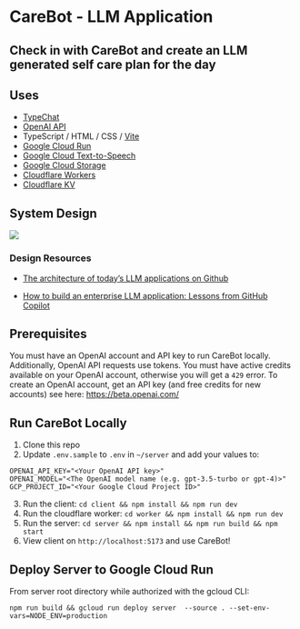 # CareBot - LLM Application

## Check in with CareBot and create an LLM generated self care plan for the day

## Uses

- [TypeChat](https://github.com/microsoft/TypeChat)
- [OpenAI API](https://platform.openai.com/docs/overview)
- TypeScript / HTML / CSS / [Vite](https://vitejs.dev/)
- [Google Cloud Run](https://cloud.google.com/run/?hl=en)
- [Google Cloud Text-to-Speech](https://cloud.google.com/text-to-speech)
- [Google Cloud Storage](https://cloud.google.com/storage)
- [Cloudflare Workers](https://workers.cloudflare.com/)
- [Cloudflare KV](https://developers.cloudflare.com/workers/runtime-apis/kv)

## System Design

[![](https://mermaid.ink/img/pako:eNpNkMFugzAMhl_F8rl9ATRNGtBt1drLYN0h9BARt0SDBCVm2kR496XQSfhk-_9-2_KItVWECV6d7Bso88pAjCfx4cmdYbt9DEdrVYBUZK0mw3MPMvFp3deNeIhlLt5OULB1dF7s2QyFTNYNQaM52hchXQud9j7AThTkvv9HwbM4HI73MbuZfhEl_TCwhZPVNS0H7MestYOat8orTWvDq5hBKJ00vna6Z23N3bbmwjv53hpPIV23c9xgR66TWsW_jDepQm6oowqTmCq6yKHlCiszRVQObItfU2PCbqANDr2STLmW8aMdJhfZepr-AFgpbrY?type=png)](https://mermaid.live/edit#pako:eNpNkMFugzAMhl_F8rl9ATRNGtBt1drLYN0h9BARt0SDBCVm2kR496XQSfhk-_9-2_KItVWECV6d7Bso88pAjCfx4cmdYbt9DEdrVYBUZK0mw3MPMvFp3deNeIhlLt5OULB1dF7s2QyFTNYNQaM52hchXQud9j7AThTkvv9HwbM4HI73MbuZfhEl_TCwhZPVNS0H7MestYOat8orTWvDq5hBKJ00vna6Z23N3bbmwjv53hpPIV23c9xgR66TWsW_jDepQm6oowqTmCq6yKHlCiszRVQObItfU2PCbqANDr2STLmW8aMdJhfZepr-AFgpbrY)

### Design Resources

- [The architecture of today’s LLM applications
  on Github](https://github.blog/2023-10-30-the-architecture-of-todays-llm-applications/)

- [How to build an enterprise LLM application: Lessons from GitHub Copilot
  ](https://github.blog/2023-09-06-how-to-build-an-enterprise-llm-application-lessons-from-github-copilot/)

## Prerequisites

You must have an OpenAI account and API key to run CareBot locally. Additionally, OpenAI API requests use tokens. You must have active credits available on your OpenAI account, otherwise you will get a `429` error. To create an OpenAI account, get an API key (and free credits for new accounts) see here: https://beta.openai.com/

## Run CareBot Locally

1. Clone this repo
2. Update `.env.sample` to `.env` in `~/server` and add your values to:

```
OPENAI_API_KEY="<Your OpenAI API key>"
OPENAI_MODEL="<The OpenAI model name (e.g. gpt-3.5-turbo or gpt-4)>"
GCP_PROJECT_ID="<Your Google Cloud Project ID>"
```

3. Run the client: `cd client && npm install && npm run dev`
4. Run the cloudflare worker: `cd worker && npm install && npm run dev`
5. Run the server: `cd server && npm install && npm run build && npm start`
6. View client on `http://localhost:5173` and use CareBot!

## Deploy Server to Google Cloud Run

From server root directory while authorized with the gcloud CLI:

```
npm run build && gcloud run deploy server  --source . --set-env-vars=NODE_ENV=production

```

